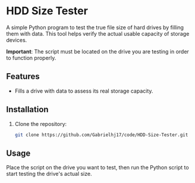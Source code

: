 # HDD Size Tester

A simple Python program to test the true file size of hard drives by filling them with data. This tool helps verify the actual usable capacity of storage devices.

**Important**: The script must be located on the drive you are testing in order to function properly.

## Features

- Fills a drive with data to assess its real storage capacity.

## Installation

1. Clone the repository:
    ```bash
    git clone https://github.com/Gabrielhj17/code/HDD-Size-Tester.git
    ```

## Usage

Place the script on the drive you want to test, then run the Python script to start testing the drive's actual size.
